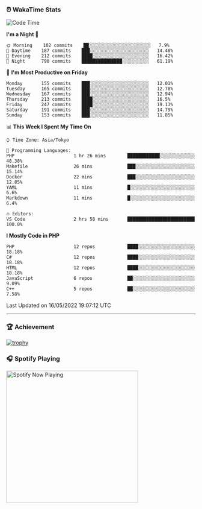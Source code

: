 ### ⏰ WakaTime Stats


<!--START_SECTION:waka-->
![Code Time](http://img.shields.io/badge/Code%20Time-0%20secs-blue)

**I'm a Night 🦉** 

```text
🌞 Morning    102 commits    ██░░░░░░░░░░░░░░░░░░░░░░░   7.9% 
🌆 Daytime    187 commits    ███░░░░░░░░░░░░░░░░░░░░░░   14.48% 
🌃 Evening    212 commits    ████░░░░░░░░░░░░░░░░░░░░░   16.42% 
🌙 Night      790 commits    ███████████████░░░░░░░░░░   61.19%

```
📅 **I'm Most Productive on Friday** 

```text
Monday       155 commits    ███░░░░░░░░░░░░░░░░░░░░░░   12.01% 
Tuesday      165 commits    ███░░░░░░░░░░░░░░░░░░░░░░   12.78% 
Wednesday    167 commits    ███░░░░░░░░░░░░░░░░░░░░░░   12.94% 
Thursday     213 commits    ████░░░░░░░░░░░░░░░░░░░░░   16.5% 
Friday       247 commits    ████░░░░░░░░░░░░░░░░░░░░░   19.13% 
Saturday     191 commits    ███░░░░░░░░░░░░░░░░░░░░░░   14.79% 
Sunday       153 commits    ███░░░░░░░░░░░░░░░░░░░░░░   11.85%

```


📊 **This Week I Spent My Time On** 

```text
⌚︎ Time Zone: Asia/Tokyo

💬 Programming Languages: 
PHP                      1 hr 26 mins        ████████████░░░░░░░░░░░░░   48.38% 
Makefile                 26 mins             ███░░░░░░░░░░░░░░░░░░░░░░   15.14% 
Docker                   22 mins             ███░░░░░░░░░░░░░░░░░░░░░░   12.85% 
YAML                     11 mins             █░░░░░░░░░░░░░░░░░░░░░░░░   6.6% 
Markdown                 11 mins             █░░░░░░░░░░░░░░░░░░░░░░░░   6.4%

🔥 Editors: 
VS Code                  2 hrs 58 mins       █████████████████████████   100.0%

```

**I Mostly Code in PHP** 

```text
PHP                      12 repos            ████░░░░░░░░░░░░░░░░░░░░░   18.18% 
C#                       12 repos            ████░░░░░░░░░░░░░░░░░░░░░   18.18% 
HTML                     12 repos            ████░░░░░░░░░░░░░░░░░░░░░   18.18% 
JavaScript               6 repos             ██░░░░░░░░░░░░░░░░░░░░░░░   9.09% 
C++                      5 repos             ██░░░░░░░░░░░░░░░░░░░░░░░   7.58%

```



 Last Updated on 16/05/2022 19:07:12 UTC
<!--END_SECTION:waka-->

---

### 🏆 Achievement

[![trophy](https://github-profile-trophy.vercel.app/?username=Slime-hatena&theme=flat&no-bg=true&no-frame=true&column=8)](https://github.com/ryo-ma/github-profile-trophy)

### 🎧 Spotify Playing

[<img src="https://spotify-now-playing-slime-hatena.vercel.app/api/spotify-playing" alt="Spotify Now Playing" width="350" />](https://open.spotify.com/user/slime_hatena)

<!--
**Slime-hatena/Slime-hatena** is a ✨ _special_ ✨ repository because its `README.md` (this file) appears on your GitHub profile.

Here are some ideas to get you started:

- 🔭 I’m currently working on ...
- 🌱 I’m currently learning ...
- 👯 I’m looking to collaborate on ...
- 🤔 I’m looking for help with ...
- 💬 Ask me about ...
- 📫 How to reach me: ...
- 😄 Pronouns: ...
- ⚡ Fun fact: ...
-->

